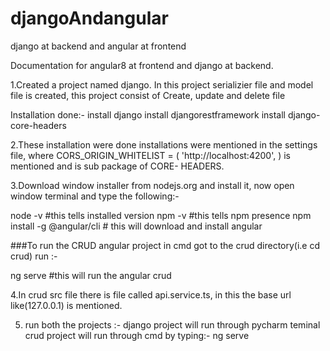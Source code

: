 # djangoAndangular
django at backend and angular at frontend


Documentation for angular8 at frontend and django at backend.

1.Created a project named django.
  In this project serializier file and model file is created, this project consist of Create, update and delete file

  Installation done:-
  install django 
  install djangorestframework
  install django-core-headers

2.These installation were done installations were mentioned in the settings file, where CORS_ORIGIN_WHITELIST = ( 'http://localhost:4200', )
  is mentioned and is sub package of CORE- HEADERS.

3.Download window installer from nodejs.org and install it, now open window terminal and type the following:-

  node -v #this tells installed version
  npm -v  #this tells npm presence
  npm install -g @angular/cli # this will download and install angular


###To run the CRUD angular project in cmd got to the crud directory(i.e cd crud) run :-

   ng serve #this will run the angular crud

4.In crud src file there is file called api.service.ts, in this the base url like(127.0.0.1) is mentioned.

5. run both the projects :-
   django project will run through pycharm teminal 
   crud project will run through cmd by typing:-
   ng serve
  


